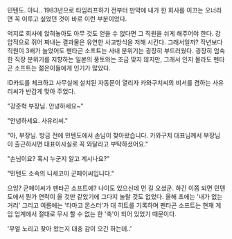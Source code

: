 민텐도. 아니.. 1983년으로 타임리프하기 전부터 만약에 내가 한 회사를 이끄는 오너라면 꼭 이루고 싶었던 것이 바로 이런 부분이었다.

억지로 회사에 앉혀놓아도 아무 것도 얻을 수 없다면 그 직원을 쉬게 해주어야 한다.
강압적으로 쥐어 짜내는 결과물은 유연한 사고방식을 저해 시킨다.
그래서일까? 작년보다 직원이 3배가 늘었어도 펜타곤 소프트는 사내 분위기는 굉장히 부드러웠다.
굉장히 엄숙한 직장 분위기를 지향하는 일본의 풍토와는 조금 맞지 않지만, 그래서 인지 몰라도 펜타곤 소프트는 젊은이들에게 인기가 많았다.

ID카드를 체크하고 사무실에 설치된 자동문이 열리자 카와구치씨의 비서를 겸하는 사유리씨가 반갑게 맞아 주었다.

"강준혁 부장님. 안녕하세요~" 

"안녕하세요. 사유리씨." 

"아, 부장님. 방금 전에 민텐도에서 손님이 찾아왔습니다. 카와구치 대표님께서 부장님이 출근하시면 대표이사실로 꼭 와달라고 부탁하셨어요." 

"손님이요? 혹시 누군지 알고 계시나요?" 

"민텐도 소속의 니세코이 군페이씨입니다." 

으잉? 군페이씨가 펜타곤 소프트에? 나이도 있으신데 먼 길 오셨군.
하긴 이쯤 되면 민텐도에서 뭔가 연락이 올 것만 같았기에 그다지 놀랄 것도 없었다.
올해 초에는 '내가 없는 거리' 그리고 여름에는 '타마고 몬스터'가 대 히트를 기록하며 펜타곤 소프트는 현재 게임 업계에서 절대로 무시 할 수 없는 한 '축'이 되어 있었기 때문이다.

'무얼 노리고 찾아 왔는지 대충 감이 오긴 하는데..' 